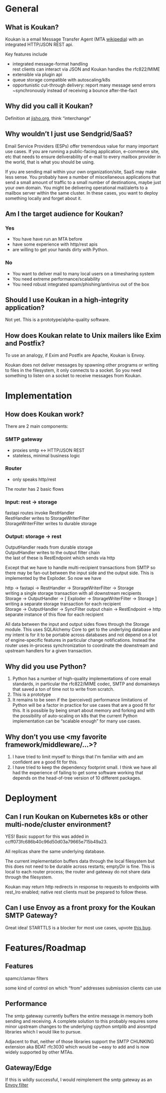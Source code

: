 # General

## What is Koukan?

Koukan is a email Message Transfer Agent (MTA [wikipedia](https://en.wikipedia.org/wiki/Message_transfer_agent)) with an integrated HTTP/JSON REST api.

Key features include  
- integrated message-format handling  
rest clients can interact via JSON and Koukan handles the rfc822/MIME  
- extensible via plugin api  
- queue storage compatible with autoscaling/k8s  
- opportunistic cut-through delivery:
report many message send errors \~synchronously instead of receiving a bounce after-the-fact

## Why did you call it Koukan?

Definition at [jisho.org](https://jisho.org/word/%E4%BA%A4%E6%8F%9B), think “interchange”

## Why wouldn’t I just use Sendgrid/SaaS?

Email Service Providers (ESPs) offer tremendous value for many important use cases. If you are running a public-facing application, e-commerce site, etc that needs to ensure deliverability of e-mail to every mailbox provider in the world, that is what you should be using.

If you are sending mail within your own organization/site, SaaS may make less sense. You probably have a number of miscellaneous applications that send a small amount of traffic to a small number of destinations, maybe just your own domain. You might be delivering operational mail/alerts to a mailbox server within the same cluster. In these cases, you want to deploy something locally and forget about it. 

## Am I the target audience for Koukan?

### Yes  
- You have have run an MTA before
- have some experience with http/rest apis
- are willing to get your hands dirty with Python.

### No  
- You want to deliver mail to many local users on a timesharing system  
- You need extreme performance/scalability  
- You need robust integrated spam/phishing/antivirus out of the box

## Should I use Koukan in a high-integrity application?

Not yet. This is a prototype/alpha-quality software.

## How does Koukan relate to Unix mailers like Exim and Postfix?

To use an analogy, if Exim and Postfix are Apache, Koukan is Envoy.

Koukan does not deliver messages by spawning other programs or writing to files in the filesystem, it only connects to a socket. So you need something to listen on a socket to receive messages from Koukan.

# Implementation

## How does Koukan work?

There are 2 main components:  
### SMTP gateway  
- proxies smtp ↔ HTTP/JSON REST  
- stateless, minimal business logic  
### Router  
- only speaks http/rest

The router has 2 basic flows  
### Input: rest → storage  
fastapi routes invoke RestHandler  
RestHandler writes to StorageWriterFilter  
StorageWriterFilter writes to durable storage  
### Output: storage → rest  
OutputHandler reads from durable storage  
OutputHandler writes to the output filter chain  
the last of these is RestEndpoint which sends via http

Except that we have to handle multi-recipient transactions from SMTP so there may be fan-out between the input side and the output side. This is implemented by the Exploder. So now we have

http → fastapi → RestHandler → StorageWriterFilter → Storage  
writing a single storage transaction with all downstream recipients  
Storage → OutputHandler → \[ Exploder → StorageWriterFilter → Storage \]  
writing a separate storage transaction for each recipient  
Storage → OutputHandler → SyncFilter output chain → RestEndpoint → http  
separate instance of this flow for each recipient

All data between the input and output sides flows through the Storage module. This uses SQLAlchemy Core to get to the underlying database and my intent is for it to be portable across databases and not depend on a lot of engine-specific features in particular change notifications. Instead the router uses in-process synchronization to coordinate the downstream and upstream handlers for a given transaction.

## Why did you use Python?

1. Python has a number of high-quality implementations of core email standards, in particular the rfc822/MIME codec, SMTP and domainkeys that saved a ton of time not to write from scratch.  
2. This is a prototype  
3. It remains to be seen if the (perceived) performance limitations of Python will be a factor in practice for use cases that are a good fit for this. It is possible by being smart about memory and forking and with the possibility of auto-scaling on k8s that the current Python implementation can be “scalable enough” for many use cases.

## Why don’t you use \<my favorite framework/middleware/...\>?

1. I have tried to limit myself to things that I’m familiar with and am confident are a good fit for this.  
2. I have tried to keep the dependency footprint small. I think we have all had the experience of failing to get some software working that depends on the head-of-tree version of 10 different packages.

# Deployment

## Can I run Koukan on Kubernetes k8s or other multi-node/cluster environment?

YES! Basic support for this was added in ccff073fc686b40c96d50d03a79665e715b49a23.

All replicas share the same underlying database.

The current implementation buffers data through the local filesystem but this does not need to be durable across restarts; emptyDir is fine. This is local to each router process; the router and gateway do not share data through the filesystem.

Koukan may return http redirects in response to requests to endpoints with rest_lro enabled; native rest clients must be prepared to follow these. 

## Can I use Envoy as a front proxy for the Koukan SMTP Gateway?

Great idea\! STARTTLS is a blocker for most use cases, upvote [this bug](https://github.com/envoyproxy/envoy/issues/19765).

# Features/Roadmap

## Features

spamc/clamav filters

some kind of control on which “from” addresses submission clients can use

## Performance

The smtp gateway currently buffers the entire message in memory both sending and receiving. A complete solution to this probably requires some minor upstream changes to the underlying cpython smtplib and aiosmtpd libraries which I would like to pursue.

Adjacent to that, neither of those libraries support the SMTP CHUNKING extension aka BDAT rfc3030 which would be \~easy to add and is now widely supported by other MTAs.

## Gateway/Edge

If this is wildly successful, I would reimplement the smtp gateway as an [Envoy filter](https://github.com/envoyproxy/envoy/issues/9133)  
